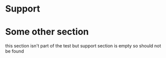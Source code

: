 # Support

# Some other section

this section isn't part of the test but support section is empty
so should not be found
